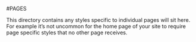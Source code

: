 #PAGES

This directory contains any styles specific to individual pages will sit here. For example it’s not uncommon for the home page of your site to require page specific styles that no other page receives.